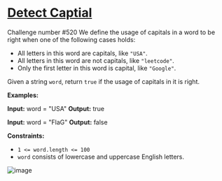 
# [Detect Captial](https://leetcode.com/problems/detect-capital/)

Challenge number #520
We define the usage of capitals in a word to be right when one of the following cases holds:

-   All letters in this word are capitals, like  `"USA"`.
-   All letters in this word are not capitals, like  `"leetcode"`.
-   Only the first letter in this word is capital, like  `"Google"`.

Given a string  `word`, return  `true`  if the usage of capitals in it is right.

**Examples:**

**Input:** word = "USA"
**Output:** true

**Input:** word = "FlaG"
**Output:** false

**Constraints:**

-   `1 <= word.length <= 100`
-   `word`  consists of lowercase and uppercase English letters.

![image](https://user-images.githubusercontent.com/66571396/152949475-da6f6593-00bb-4306-9fbb-7d15c8acff23.png)
